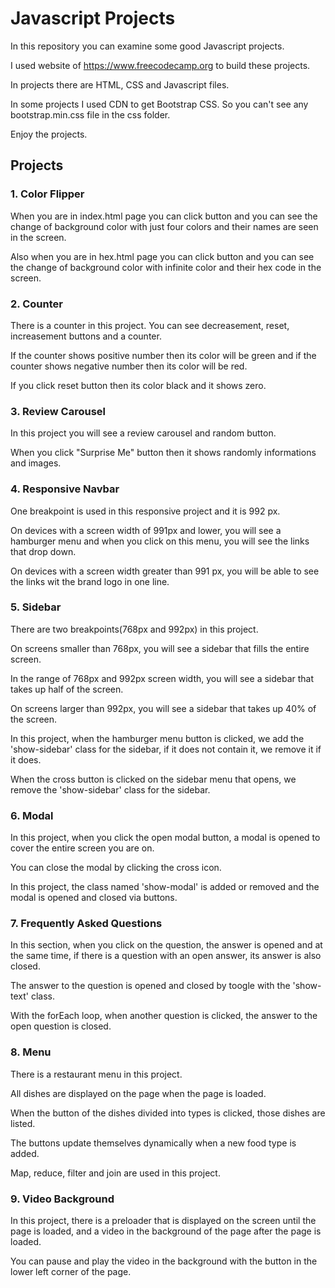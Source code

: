 # Javascript Projects
In this repository you can examine some good Javascript projects.

I used website of https://www.freecodecamp.org to build these projects.

In projects there are HTML, CSS and Javascript files.

In some projects I used CDN to get Bootstrap CSS. So you can't see any bootstrap.min.css file in the css folder.

Enjoy the projects.

## Projects
### 1. Color Flipper
When you are in index.html page you can click button and you can see the change of background color with just four colors and their names are seen in the screen.

Also when you are in hex.html page you can click button and you can see the change of background color with infinite color and their hex code in the screen.

### 2. Counter
There is a counter in this project. You can see decreasement, reset, increasement buttons and a counter.

If the counter shows positive number then its color will be green and if the counter shows negative number then its color will be red.

If you click reset button then its color black and it shows zero.

### 3. Review Carousel
In this project you will see a review carousel and random button. 

When you click "Surprise Me" button then it shows randomly informations and images.

### 4. Responsive Navbar
One breakpoint is used in this responsive project and it is 992 px.

On devices with a screen width of 991px and lower, you will see a hamburger menu and when you click on this menu, you will see the links that drop down.

On devices with a screen width greater than 991 px, you will be able to see the links wit the brand logo in one line.

### 5. Sidebar
There are two breakpoints(768px and 992px) in this project.

On screens smaller than 768px, you will see a sidebar that fills the entire screen.

In the range of 768px and 992px screen width, you will see a sidebar that takes up half of the screen.

On screens larger than 992px, you will see a sidebar that takes up 40% of the screen.

In this project, when the hamburger menu button is clicked, we add the 'show-sidebar' class for the sidebar, if it does not contain it, we remove it if it does.

When the cross button is clicked on the sidebar menu that opens, we remove the 'show-sidebar' class for the sidebar.

### 6. Modal
In this project, when you click the open modal button, a modal is opened to cover the entire screen you are on.

You can close the modal by clicking the cross icon.

In this project, the class named 'show-modal' is added or removed and the modal is opened and closed via buttons.

### 7. Frequently Asked Questions
In this section, when you click on the question, the answer is opened and at the same time, if there is a question with an open answer, its answer is also closed.

The answer to the question is opened and closed by toogle with the 'show-text' class.

With the forEach loop, when another question is clicked, the answer to the open question is closed.

### 8. Menu
There is a restaurant menu in this project.

All dishes are displayed on the page when the page is loaded.

When the button of the dishes divided into types is clicked, those dishes are listed.

The buttons update themselves dynamically when a new food type is added.

Map, reduce, filter and join are used in this project.

### 9. Video Background
In this project, there is a preloader that is displayed on the screen until the page is loaded, and a video in the background of the page after the page is loaded.

You can pause and play the video in the background with the button in the lower left corner of the page.
